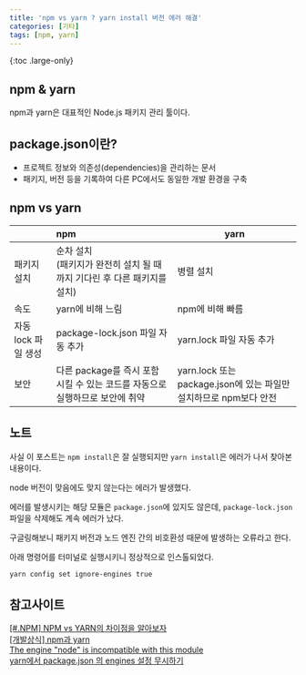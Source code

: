 ```yaml
---
title: 'npm vs yarn ? yarn install 버전 에러 해결'
categories: [기타]
tags: [npm, yarn]
---
```


{:toc .large-only}

## npm & yarn

npm과 yarn은 대표적인 Node.js 패키지 관리 툴이다.

## package.json이란?

- 프로젝트 정보와 의존성(dependencies)을 관리하는 문서
- 패키지, 버전 등을 기록하여 다른 PC에서도 동일한 개발 환경을 구축

## npm vs yarn

|                     | npm                                                                          | yarn                                                              |
| :------------------ | :--------------------------------------------------------------------------- | ----------------------------------------------------------------- |
| 패키지 설치         | 순차 설치<br/>(패키지가 완전히 설치 될 때까지 기다린 후 다른 패키지를 설치)  | 병렬 설치                                                         |
| 속도                | yarn에 비해 느림                                                             | npm에 비해 빠름                                                   |
| 자동 lock 파일 생성 | package-lock.json 파일 자동 추가                                             | yarn.lock 파일 자동 추가                                          |
| 보안                | 다른 package를 즉시 포함 시킬 수 있는 코드를 자동으로 실행하므로 보안에 취약 | yarn.lock 또는 package.json에 있는 파일만 설치하므로 npm보다 안전 |

## 노트

사실 이 포스트는 `npm install`은 잘 실행되지만 `yarn install`은 에러가 나서 찾아본 내용이다.

node 버전이 맞음에도 맞지 않는다는 에러가 발생했다.

에러를 발생시키는 해당 모듈은 `package.json`에 있지도 않은데, `package-lock.json` 파일을 삭제해도 계속 에러가 났다.

구글링해보니 패키지 버전과 노드 엔진 간의 비호환성 때문에 발생하는 오류라고 한다.

아래 명령어를 터미널로 실행시키니 정상적으로 인스톨되었다.

```bash
yarn config set ignore-engines true
```

## 참고사이트

[[#.NPM] NPM vs YARN의 차이점을 알아보자](https://developer0809.tistory.com/128)<br/>
[[개발상식] npm과 yarn](https://velog.io/@kysung95/%EA%B0%9C%EB%B0%9C%EC%83%81%EC%8B%9D-npm%EA%B3%BC-yarn)<br/>
[The engine "node" is incompatible with this module](https://stackoverflow.com/questions/56617209/the-engine-node-is-incompatible-with-this-module)<br/>
[yarn에서 package.json 의 engines 설정 무시하기](https://velog.io/@bang9dev/yarn%EC%97%90%EC%84%9C-package.json-%EC%9D%98-engines-%EC%84%A4%EC%A0%95-%EB%AC%B4%EC%8B%9C%ED%95%98%EA%B8%B0)
